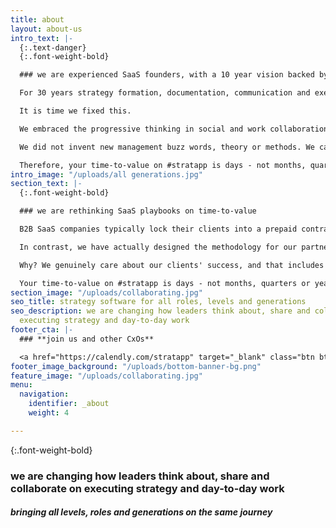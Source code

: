 ```yaml
---
title: about
layout: about-us
intro_text: |-
  {:.text-danger}
  {:.font-weight-bold}

  ### we are experienced SaaS founders, with a 10 year vision backed by investors who are market leaders

  For 30 years strategy formation, documentation, communication and execution has been flawed. The age old paradigms of static documents and top down control are holding us back. It is a global problem, affecting most organizations regardless of size, sector, culture or country.

  It is time we fixed this.

  We embraced the progressive thinking in social and work collaboration tech of the last 11 years, to create a seamless experience for executing both strategy and day-to-day work, in one place.

  We did not invent new management buzz words, theory or methods. We carefully designed #stratapp around what you already know.

  Therefore, your time-to-value on #stratapp is days - not months, quarters or years.
intro_image: "/uploads/all generations.jpg"
section_text: |-
  {:.font-weight-bold}

  ### we are rethinking SaaS playbooks on time-to-value

  B2B SaaS companies typically lock their clients into a prepaid contract, then leave the clients to figure out implementation by themselves; often putting forward a list of 'preferred partners' offering different advice, methodologies, resources and pricing.

  In contrast, we have actually designed the methodology for our partners AND we prescribed reasonable cost budgets for each and every step.

  Why? We genuinely care about our clients' success, and that includes removing the stress, hassle and unforseen costs of implementation.

  Your time-to-value on #stratapp is days - not months, quarters or years.
section_image: "/uploads/collaborating.jpg"
seo_title: strategy software for all roles, levels and generations
seo_description: we are changing how leaders think about, share and collaborate on
  executing strategy and day-to-day work
footer_cta: |-
  ### **join us and other CxOs**

  <a href="https://calendly.com/stratapp" target="_blank" class="btn btn-danger rounded-pill">book an event</a>
footer_image_background: "/uploads/bottom-banner-bg.png"
feature_image: "/uploads/collaborating.jpg"
menu:
  navigation:
    identifier: _about
    weight: 4

---
```

{:.font-weight-bold}

### we are changing how leaders think about, share and collaborate on executing strategy and day-to-day work

##### bringing all levels, roles and generations on the same journey